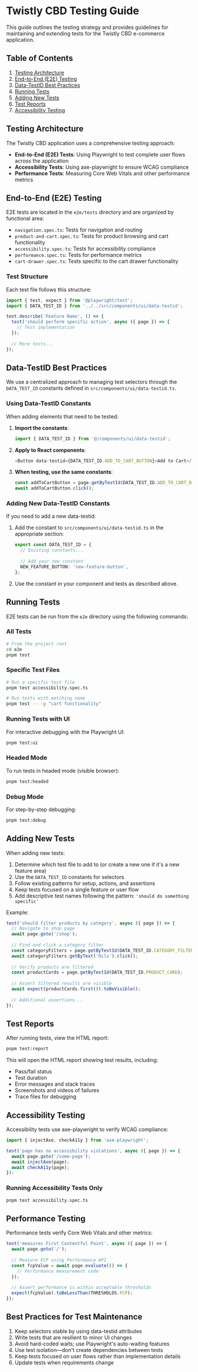 # Twistly CBD Testing Guide

This guide outlines the testing strategy and provides guidelines for maintaining and extending tests for the Twistly CBD e-commerce application.

## Table of Contents

1. [Testing Architecture](#testing-architecture)
2. [End-to-End (E2E) Testing](#end-to-end-e2e-testing)
3. [Data-TestID Best Practices](#data-testid-best-practices)
4. [Running Tests](#running-tests)
5. [Adding New Tests](#adding-new-tests)
6. [Test Reports](#test-reports)
7. [Accessibility Testing](#accessibility-testing)

## Testing Architecture

The Twistly CBD application uses a comprehensive testing approach:

- **End-to-End (E2E) Tests**: Using Playwright to test complete user flows across the application
- **Accessibility Tests**: Using axe-playwright to ensure WCAG compliance
- **Performance Tests**: Measuring Core Web Vitals and other performance metrics

## End-to-End (E2E) Testing

E2E tests are located in the `e2e/tests` directory and are organized by functional area:

- `navigation.spec.ts`: Tests for navigation and routing
- `product-and-cart.spec.ts`: Tests for product browsing and cart functionality
- `accessibility.spec.ts`: Tests for accessibility compliance
- `performance.spec.ts`: Tests for performance metrics
- `cart-drawer.spec.ts`: Tests specific to the cart drawer functionality

### Test Structure

Each test file follows this structure:

```typescript
import { test, expect } from '@playwright/test';
import { DATA_TEST_ID } from '../../src/components/ui/data-testid';

test.describe('Feature Name', () => {
  test('should perform specific action', async ({ page }) => {
    // Test implementation
  });
  
  // More tests...
});
```

## Data-TestID Best Practices

We use a centralized approach to managing test selectors through the `DATA_TEST_ID` constants defined in `src/components/ui/data-testid.ts`.

### Using Data-TestID Constants

When adding elements that need to be tested:

1. **Import the constants**: 
   ```typescript
   import { DATA_TEST_ID } from '@/components/ui/data-testid';
   ```

2. **Apply to React components**:
   ```typescript
   <Button data-testid={DATA_TEST_ID.ADD_TO_CART_BUTTON}>Add to Cart</Button>
   ```

3. **When testing, use the same constants**:
   ```typescript
   const addToCartButton = page.getByTestId(DATA_TEST_ID.ADD_TO_CART_BUTTON);
   await addToCartButton.click();
   ```

### Adding New Data-TestID Constants

If you need to add a new data-testid:

1. Add the constant to `src/components/ui/data-testid.ts` in the appropriate section:
   ```typescript
   export const DATA_TEST_ID = {
     // Existing constants...
     
     // Add your new constant
     NEW_FEATURE_BUTTON: 'new-feature-button',
   };
   ```

2. Use the constant in your component and tests as described above.

## Running Tests

E2E tests can be run from the `e2e` directory using the following commands:

### All Tests

```bash
# From the project root
cd e2e
pnpm test
```

### Specific Test Files

```bash
# Run a specific test file
pnpm test accessibility.spec.ts

# Run tests with matching name
pnpm test -- -g "cart functionality"
```

### Running Tests with UI

For interactive debugging with the Playwright UI:

```bash
pnpm test:ui
```

### Headed Mode

To run tests in headed mode (visible browser):

```bash
pnpm test:headed
```

### Debug Mode

For step-by-step debugging:

```bash
pnpm test:debug
```

## Adding New Tests

When adding new tests:

1. Determine which test file to add to (or create a new one if it's a new feature area)
2. Use the `DATA_TEST_ID` constants for selectors
3. Follow existing patterns for setup, actions, and assertions
4. Keep tests focused on a single feature or user flow
5. Add descriptive test names following the pattern: `'should do something specific'`

Example:

```typescript
test('should filter products by category', async ({ page }) => {
  // Navigate to shop page
  await page.goto('/shop');
  
  // Find and click a category filter
  const categoryFilters = page.getByTestId(DATA_TEST_ID.CATEGORY_FILTERS);
  await categoryFilters.getByText('Oils').click();
  
  // Verify products are filtered
  const productCards = page.getByTestId(DATA_TEST_ID.PRODUCT_CARD);
  
  // Assert filtered results are visible
  await expect(productCards.first()).toBeVisible();
  
  // Additional assertions...
});
```

## Test Reports

After running tests, view the HTML report:

```bash
pnpm test:report
```

This will open the HTML report showing test results, including:
- Pass/fail status
- Test duration
- Error messages and stack traces
- Screenshots and videos of failures
- Trace files for debugging

## Accessibility Testing

Accessibility tests use axe-playwright to verify WCAG compliance:

```typescript
import { injectAxe, checkA11y } from 'axe-playwright';

test('page has no accessibility violations', async ({ page }) => {
  await page.goto('/some-page');
  await injectAxe(page);
  await checkA11y(page);
});
```

### Running Accessibility Tests Only

```bash
pnpm test accessibility.spec.ts
```

## Performance Testing

Performance tests verify Core Web Vitals and other metrics:

```typescript
test('measures First Contentful Paint', async ({ page }) => {
  await page.goto('/');
  
  // Measure FCP using Performance API
  const fcpValue = await page.evaluate(() => {
    // Performance measurement code
  });
  
  // Assert performance is within acceptable thresholds
  expect(fcpValue).toBeLessThan(THRESHOLDS.FCP);
});
```

## Best Practices for Test Maintenance

1. Keep selectors stable by using data-testid attributes
2. Write tests that are resilient to minor UI changes
3. Avoid hard-coded waits; use Playwright's auto-waiting features
4. Use test isolation—don't create dependencies between tests
5. Keep tests focused on user flows rather than implementation details
6. Update tests when requirements change 